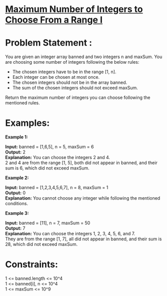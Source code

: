 # [Maximum Number of Integers to Choose From a Range I](https://github.com/surya8980/December-2024-Daily-Problems/blob/main/LeetCode/06-Dec-2024/Maximum%20Number%20of%20Integers%20to%20Choose%20From%20a%20Range%20I.java)
# Problem Statement :
You are given an integer array banned and two integers n and maxSum. You are choosing some number of integers following the below rules:  

- The chosen integers have to be in the range [1, n].   
- Each integer can be chosen at most once.  
- The chosen integers should not be in the array banned.  
- The sum of the chosen integers should not exceed maxSum.
  
Return the maximum number of integers you can choose following the mentioned rules.  

 # Examples:

**Example 1:**

**Input:** banned = [1,6,5], n = 5, maxSum = 6  
**Output:** 2  
**Explanation:** You can choose the integers 2 and 4.  
2 and 4 are from the range [1, 5], both did not appear in banned, and their sum is 6, which did not exceed maxSum.  

**Example 2:**  

**Input:** banned = [1,2,3,4,5,6,7], n = 8, maxSum = 1  
**Output:** 0  
**Explanation:** You cannot choose any integer while following the mentioned conditions.  

**Example 3:**

**Input:** banned = [11], n = 7, maxSum = 50  
**Output:** 7  
**Explanation:** You can choose the integers 1, 2, 3, 4, 5, 6, and 7.  
They are from the range [1, 7], all did not appear in banned, and their sum is 28, which did not exceed maxSum.  
 

# Constraints:

1 <= banned.length <= 10^4  
1 <= banned[i], n <= 10^4  
1 <= maxSum <= 10^9
